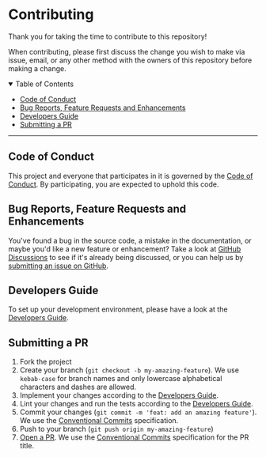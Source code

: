# Contributing

Thank you for taking the time to contribute to this repository!

When contributing, please first discuss the change you wish to make via issue, email, or any other method with the
owners of this repository before making a change.

<details open="open">
<summary>Table of Contents</summary>

- [Code of Conduct](#code-of-conduct)
- [Bug Reports, Feature Requests and Enhancements](#bug-reports-feature-requests-and-enhancements)
- [Developers Guide](#developers-guide)
- [Submitting a PR](#submitting-a-pr)

</details>

---

## Code of Conduct

This project and everyone that participates in it is governed by the [Code of Conduct](CODE_OF_CONDUCT.md).
By participating, you are expected to uphold this code.

## Bug Reports, Feature Requests and Enhancements

You've found a bug in the source code, a mistake in the documentation, or maybe you'd like a new feature or enhancement?
Take a look at [GitHub Discussions](../../../discussions) to see if it's already being discussed, or you can help us by
[submitting an issue on GitHub](../../../issues).

## Developers Guide

To set up your development environment, please have a look at the [Developers Guide](DEVELOPER.md).

## Submitting a PR

1. Fork the project
2. Create your branch (`git checkout -b my-amazing-feature`). We use `kebab-case` for branch names and only
   lowercase alphabetical characters and dashes are allowed.
3. Implement your changes according to the [Developers Guide](DEVELOPER.md).
4. Lint your changes and run the tests according to the [Developers Guide](DEVELOPER.md).
5. Commit your changes (`git commit -m 'feat: add an amazing feature'`). We use the
   [Conventional Commits](https://www.conventionalcommits.org) specification.
6. Push to your branch (`git push origin my-amazing-feature`)
7. [Open a PR](../../compare?expand=1). We use the
   [Conventional Commits](https://www.conventionalcommits.org) specification for the PR title.
